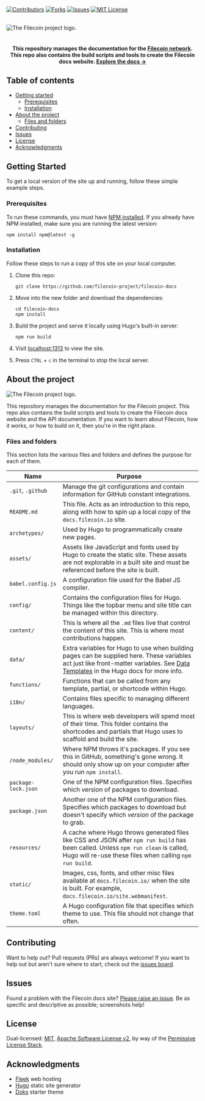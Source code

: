 <!-- HEADER -->
[![Contributors][contributors-shield]][contributors-url]
[![Forks][forks-shield]][forks-url]
[![Issues][issues-shield]][issues-url]
[![MIT License][license-shield]][license-url]

<br>

<picture align=center>
    <source media="(prefers-color-scheme: dark)" srcset="https://bafybeiaqdbd5zbl55x5vjmkwpjhqapt3ks3q4ykaclqkajhsdwyzlbz3g4.ipfs.w3s.link/Filecoin-logo-blue-white.svg">
    <source media="(prefers-color-scheme: light)" srcset="https://bafybeihuk3hsy6d43dn36tqnvf6tvzleiijd5idbf2q7maw3nshnfm6wiu.ipfs.w3s.link/filecoin-logo-black-type.svg">
    <img alt="The Filecoin project logo." src="https://bafybeihuk3hsy6d43dn36tqnvf6tvzleiijd5idbf2q7maw3nshnfm6wiu.ipfs.w3s.link/filecoin-logo-black-type.svg">
</picture>

<br>
<br>

<h4 align="center"> This repository manages the documentation for the <a href="https://filecoin.io">Filecoin network</a>. This repo also contains the build scripts and tools to create the Filecoin docs website. <a href="https://docs.filecoin.io/">Explore the docs →</a></h4>

<!-- /HEADER -->



<!-- TABLE OF CONTENTS -->
## Table of contents

- [Getting started](#getting-started)
    - [Prerequisites](#prerequisites)
    - [Installation](#installation)
- [About the project](#about-the-project)
    - [Files and folders](#files-and-folders)
- [Contributing](#contributing)
- [Issues](#issues)
- [License](#license)
- [Acknowledgments](#acknowledgments)
<!-- /TABLE OF CONTENTS -->



<!-- GETTING STARTED-->
## Getting Started

To get a local version of the site up and running, follow these simple example steps.
<!-- /GETTING STARTED-->



<!-- PREREQUISITIES -->
### Prerequisites

To run these commands, you must have [NPM installed](https://www.npmjs.com/). If you already have NPM installed, make sure you are running the latest version:

```shell
npm install npm@latest -g
```
<!-- /PREREQUISITIES -->



<!-- INSTALLATION -->
### Installation

Follow these steps to run a copy of this site on your local computer. 

1. Clone this repo:

    ```shell
    git clone https://github.com/filecoin-project/filecoin-docs
    ```

1. Move into the new folder and download the dependencies:

    ```shell
    cd filecoin-docs
    npm install
    ```

1. Build the project and serve it locally using Hugo's built-in server:

    ```shell
    npm run build
    ```

1. Visit [localhost:1313](http://localhost:1313) to view the site.
1. Press `CTRL` + `c` in the terminal to stop the local server.
<!-- /INSTALLATION -->



<!-- ABOUT THE PROJECT -->
## About the project

<picture align=center>
    <source media="(prefers-color-scheme: dark)" srcset="https://bafybeick5a6esj6qqtw35jdgrouyn3nrg5ckrmjptuvx3jjjnih7vkdzre.ipfs.w3s.link/filecoin-homepage-dark.png">
    <source media="(prefers-color-scheme: light)" srcset="https://bafybeib2c67ernhjnqzrdcmtzn5cvi45qrftz6qlo37wr5cnnhvrs6ocg4.ipfs.w3s.link/filecoin-homepage-light.png">
    <img alt="The Filecoin project logo." src="https://bafybeib2c67ernhjnqzrdcmtzn5cvi45qrftz6qlo37wr5cnnhvrs6ocg4.ipfs.w3s.link/filecoin-homepage-light.png">
</picture>

This repository manages the documentation for the Filecoin project. This repo also contains the build scripts and tools to create the Filecoin docs website and the API documentation. If you want to learn about Filecoin, how it works, or how to build on it, then you're in the right place.

### Files and folders

This section lists the various files and folders and defines the purpose for each of them.

| Name | Purpose |
| --- | --- |
| `.git`, `.github` | Manage the git configurations and contain information for GitHub constant integrations. |
| `README.md` | This file. Acts as an introduction to this repo, along with how to spin up a local copy of the `docs.filecoin.io` site. |
| `archetypes/` | Used by Hugo to programmatically create new pages. |
| `assets/` | Assets like JavaScript and fonts used by Hugo to create the static site. These assets are not explorable in a built site and must be referenced before the site is built. |
| `babel.config.js` | A configuration file used for the Babel JS compiler. |
| `config/` | Contains the configuration files for Hugo. Things like the topbar menu and site title can be managed within this directory. |
| `content/` | This is where all the `.md` files live that control the content of this site. This is where most contributions happen. |
| `data/` | Extra variables for Hugo to use when building pages can be supplied here. These variables act just like front-matter variables. See [Data Templates](https://gohugo.io/templates/data-templates/) in the Hugo docs for more info. |
| `functions/` | Functions that can be called from any template, partial, or shortcode within Hugo. |
| `i18n/` | Contains files specific to managing different languages. |
| `layouts/` | This is where web developers will spend most of their time. This folder contains the shortcodes and partials that Hugo uses to scaffold and build the site. |
| `/node_modules/` | Where NPM throws it's packages. If you see this in GitHub, something's gone wrong. It should only show up on your computer after you run `npm install`. |
| `package-lock.json` | One of the NPM configuration files. Specifies which version of packages to download. |
| `package.json` | Another one of the NPM configuration files. Specifies which packages to download but doesn't specify which _version_ of the package to grab.
| `resources/` | A cache where Hugo throws generated files like CSS and JSON after `npm run build` has been called. Unless `npm run clean` is called, Hugo will re-use these files when calling `npm run build`. |
| `static/` | Images, css, fonts, and other misc files available at `docs.filecoin.io/` when the site is built. For example, `docs.filecoin.io/site.webmanifest`.
| `theme.toml` | A Hugo configuration file that specifies which theme to use. This file should not change that often. |
<!-- /ABOUT THE PROJECT -->



<!-- CONTRIBUTING -->
## Contributing

Want to help out? Pull requests (PRs) are always welcome! If you want to help out but aren't sure where to start, check out the [issues board](https://github.com/filecoin-project/filecoin-docs/issues).
<!-- /CONTRIBUTING -->



<!-- ISSUES -->
## Issues 

Found a problem with the Filecoin docs site? [Please raise an issue](https://github.com/filecoin-project/filecoin-docs/issues/new). Be as specific and descriptive as possible; screenshots help!
<!-- /ISSUES -->



<!-- LICENSE -->
## License

Dual-licensed: [MIT](./LICENSE-MIT), [Apache Software License v2](./LICENSE-APACHE), by way of the [Permissive License Stack](https://protocol.ai/blog/announcing-the-permissive-license-stack/).
<!-- /LICENSE -->


<!-- TODO
## Contact

Project Link: [https://github.com/filecoin-project/filecoin-docs](https://github.com/filecoin-project/filecoin-docs)
-->



<!-- ACKNOWLEDGMENTS -->
## Acknowledgments

- [Fleek](https://fleek.co) web hosting
- [Hugo](https://gohugo.io) static site generator 
- [Doks](https://getdoks.org) starter theme 
<!-- /ACKNOWLEDGMENTS -->



<!-- MARKDOWN LINKS & IMAGES -->
[contributors-shield]: https://img.shields.io/github/contributors/filecoin-project/filecoin-docs.svg?style=for-the-badge
[contributors-url]: https://github.com/filecoin-project/filecoin-docs/graphs/contributors
[forks-shield]: https://img.shields.io/github/forks/filecoin-project/filecoin-docs.svg?style=for-the-badge
[forks-url]: https://github.com/filecoin-project/filecoin-docs/network/members
[stars-shield]: https://img.shields.io/github/stars/filecoin-project/filecoin-docs.svg?style=for-the-badge
[stars-url]: https://github.com/filecoin-project/filecoin-docs/stargazers
[issues-shield]: https://img.shields.io/github/issues/filecoin-project/filecoin-docs.svg?style=for-the-badge
[issues-url]: https://github.com/filecoin-project/filecoin-docs/issues
[license-shield]: https://img.shields.io/badge/license-MIT-blueviolet?style=for-the-badge
[license-url]: https://github.com/filecoin-project/filecoin-docs/blob/master/LICENSE.txt
[product-screenshot]: ./static/images/filecoin-docs-homepage.png
<!-- /MARKDOWN LINKS & IMAGES -->

<!-- markdownlint-disable-file -->
